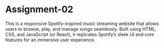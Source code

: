 # Assignment-02
This is a responsive Spotify-inspired music streaming website that allows users to browse, play, and manage songs seamlessly. Built using HTML, CSS, and JavaScript (or React), it replicates Spotify’s sleek UI and core features for an immersive user experience.
